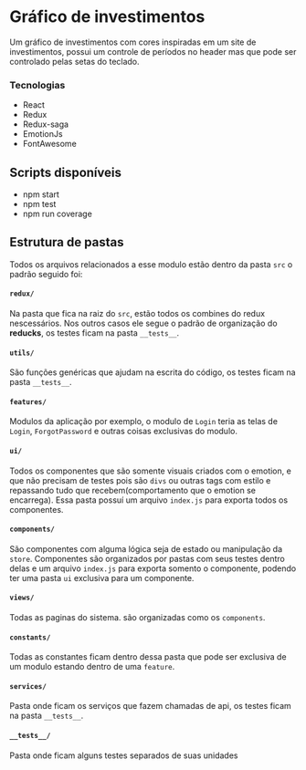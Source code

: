 # Gráfico de investimentos

Um gráfico de investimentos com cores inspiradas em um site de investimentos, possui um controle de períodos no header mas que pode ser controlado pelas setas do teclado.

### Tecnologias

- React
- Redux
- Redux-saga
- EmotionJs
- FontAwesome

## Scripts disponíveis

- npm start
- npm test
- npm run coverage

## Estrutura de pastas

Todos os arquivos relacionados a esse modulo estão dentro da pasta `src` o padrão seguido foi:

#### `redux/`

Na pasta que fica na raiz do `src`, estão todos os combines do redux nescessários. Nos outros casos ele segue o padrão de organização do **reducks**, os testes ficam na pasta `__tests__`.


#### `utils/`

São funções genéricas que ajudam na escrita do código, os testes ficam na pasta `__tests__`.


#### `features/`

Modulos da aplicação por exemplo, o modulo de `Login` teria as telas de `Login`, `ForgotPassword` e outras coisas exclusivas do modulo.


#### `ui/`

Todos os componentes que são somente visuais criados com o emotion, e que não precisam de testes pois são `divs` ou outras tags com estilo e repassando tudo que recebem(comportamento que o emotion se encarrega). Essa pasta possuí um arquivo `index.js` para exporta todos os componentes.


#### `components/`

São componentes com alguma lógica seja de estado ou manipulação da `store`. Componentes são organizados por pastas com seus testes dentro delas e um arquivo `index.js` para exporta somento o componente, podendo ter uma pasta `ui` exclusiva para um componente.


#### `views/`

Todas as paginas do sistema. são organizadas como os `components`.


#### `constants/`

Todas as constantes ficam dentro dessa pasta que pode ser exclusiva de um modulo estando dentro de uma `feature`.

#### `services/`

Pasta onde ficam os serviços que fazem chamadas de api, os testes ficam na pasta `__tests__`.

#### `__tests__/`

Pasta onde ficam alguns testes separados de suas unidades


